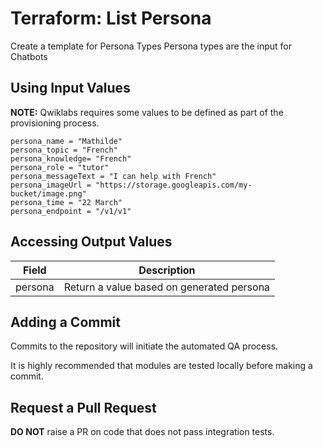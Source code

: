 # Terraform: List Persona 

Create a template for Persona Types
Persona types are the input for Chatbots

## Using Input Values 

__NOTE:__ Qwiklabs requires some values to be defined as part of the provisioning process. 

```
persona_name = "Mathilde"
persona_topic = "French"
persona_knowledge= "French"
persona_role = "tutor" 
persona_messageText = "I can help with French"
persona_imageUrl = "https://storage.googleapis.com/my-bucket/image.png"
persona_time = "22 March"
persona_endpoint = "/v1/v1"
```

## Accessing Output Values 

| Field | Description |
|-------|-------------|
| persona | Return a value based on generated persona |

## Adding a Commit 

Commits to the repository will initiate the automated QA process.

It is highly recommended that modules are tested locally before making a commit.

## Request a Pull Request

__DO NOT__ raise a PR on code that does not pass integration tests.
